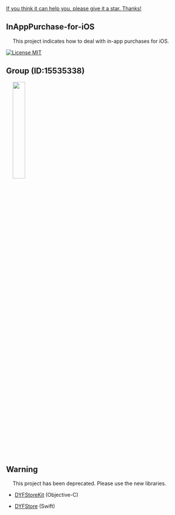 [If you think it can help you, please give it a star. Thanks!](https://github.com/dgynfi/InAppPurchase-for-iOS)


## InAppPurchase-for-iOS

&emsp; This project indicates how to deal with in-app purchases for iOS.

[![License MIT](https://img.shields.io/badge/license-MIT-green.svg?style=flat)](LICENSE)&nbsp;


## Group (ID:15535338)

<div align=left>
&emsp; <img src="https://github.com/dgynfi/InAppPurchase-for-iOS/raw/master/images/qq155353383.jpg" width="26%" />
</div>


## Warning

&emsp; This project has been deprecated. Please use the new libraries.

- [DYFStoreKit](https://github.com/dgynfi/DYFStoreKit) (Objective-C)

- [DYFStore](https://github.com/dgynfi/DYFStoreKit_Swift) (Swift) 

